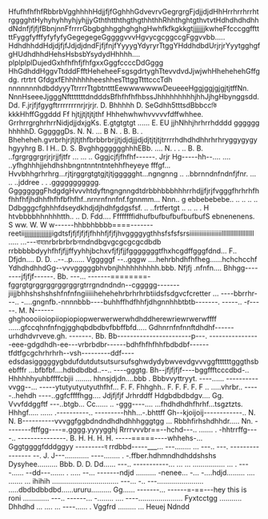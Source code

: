 HfufhfhfhfRbbrbVgghhhhHdjjfjfGghhhGdvevrvGegrgrgFjdjjdjdHhHrrhrrhrrhtrgggghtHyhyhyhhyhjyhjjyGththtththgthgthhthhRhhthghtgthvtvtHdhdhdhdhhdNdnfjfjfjfBbnjnnFfrrrrGbgbghhgghghghgHwhfkfkgkkgtjjjjjjjkwheFfcccggffttttFyggfyfffyfyfyfyGegegegeGggggvvvHgvycgcggccgFggvvbb..... HdhdhhddHdjdjfjfJdjdjdndFjfjfnjfYyyygYdyryrTtggYHddhdbdUrjrjrYyytgghgfgHUdhdhhdHehsHsbsbYsydydHhhhh.... plplplplDujedGxhfhfhfjfhfgxxGggfccccDdGggg HhGdhddHggvTtdddFfftHeheheeFsgsgdrtyghTtevvdvdJjwjwhHhehehehGffgdg.    rtrtrt      GfdgxfEhhhhhhheeshhesTttggTtttcccTdh nnnnnnnhdbddyyyTtrrrrTtgbtntttEewwwwwwwDeueeeHggjggjgjgjtjtffNn.  NnnHseeeJjgggNftttttttdndddsBfhfhfhfhbssJhhhhhhhhhjhhJjhgHbynggsdd.  Dd.   F.jrjfjfgygftrrrrrrrnrjrjrjr. D.  Bhhhhh  D.  SeGdhh5tttsdBbbccকি kkkHhffGggddd  Ff hjtjjtjtjtjthf Hhhehwhwhvvvvvfdffwhhee.  GrrhrrgrghrhrrNidjdjjdxjgKs.   E.gtgtgtgt  ......    E. EU jjhNhhjhrhrrhdddd   gggggg  hhhhhD.   GgggggDs.  N. N.  ... B   N.  .    B. B.  .   Bheheheh.gvrbrhjrjtjtjthfbrbbrbrjjtjdjdjjjdjdjtjtjtjtrrrrhdhdhdhhrhrhryggygygyhgyyhrg B.  I   H.. D. S. BvghhgggggghhhEBb.  ....  N.  .   . ..  B. B.   ..fgrgrggrgrjrjrjjfjtfr ... ... .. Gggjcjfjfhfhf------. Jrjr Hg-----hh--.... .... ..yfhghhhjjehdhshbngntnntntntehhfheyeye fffgf... Hvvbhhgrhrhrg...rjtjrggrgtgtgjtjtjggggght...ngngnng .. ..bbrnndnfndnfjfnr. ... .. ..jddree
.  . .ggggggggggg. GgggggggFhdgdgHvvvhtdyftngngnngdtdrbbhbbbhhhrrhdjjfjrjfvgggfhrhrhfhfhhfhfjhdhhfhfhfbfhfhf..nrnrnfnnfnf.fgnnmm... Nnn.. g ebbebebebe.. .. .. .. .. Ddbgggcfghhhfdseydkhdjdjhdhfgdgsfsf. .. ..frtfertgt .. .. .. . H htvbbbbhhnhhhtth.. ..  D. Fdd....  FfffffffidhufbufbufbufbufbufS ebnenenens. S ww. W. W w------hhbbhbbbb====-------reetiijjjjjjjjjjjjjjjjigdtsfjfjfjfjfjfhhhfjfjfjhvggggygthhsfsfsfsrsiiiiiiiiiiiiiiiiiiilllllllllllllllllll
..... ...---বাহাnrbrbrbrbনাndndbgvgcgcgcgcdbdb rrbbbbbdyyhfhfjfjjffyyhhjbchxvfjfjfjjfgggggggtfhxhcgdffgggfdnd... F.. Dfjdn.... D. D. ..--..p...... Vgggggf
--..gqgw ....hehrbhdhfhfheg......hchchcchf YdhdhdhhdGg--vvvgggggbhvbnjhhhhhhhhhh.bbb. Nfjfj   .nfnfn.... Bhhgg--------jfjfjf------.   Bb. ---... -------========-fggrgtgrggrggrggrggrgtrrgndndndn--cggggg-------jiijjbhhshshshshfnfnfngiiiiihehehehrbrhrhrbtiidsfsdgvcfcretter
... ----bbrrhr---.. -....gngnfb.-nnnnbbb----buhhffhdfhhfjdhgnnhhbtbtb-------.  -----.. -r-----.    M. N------ghghoooiioiopiiopiopiopwerwerwerwhdhddherewriewrwerwffff
......gfccqhnfnfngjgghqbdbdbvfbbffbfd..... Gdhnrnfnfnnftdhdhf------urhdhdvrveve.gh. -------.  Bb. Bb-----------------------p---.  ----------------eee-gdgdhdh-ee---vrbrbdbr------bdhfhfhfhhfbdbdbf------tfdtfgcgchrhrhrh--vsh---------ddf----edsdasigggggygbdufdutdutsutsursufsghwdydybwvevdgvvvggfttttttgggthsbebfffr
...bfbfbf....hdbdbdbd..--.. ----gggtg. Bh--jfjfjfjf----bggffftcccdbd-..    Hhhhhhyuhbffffcbjii   ........ hhnsjdjdn....bbb . Bbbvvyttryyt. ----...... ----------vvgg--... -----ytutyutyutyuthfhf... F. F. Fhhghh.. F. F. F. F. F
.. .....vhrbr.. -----..hehdh ----..ggfcffffhgg.... Jdjfjfjf Jrhrddff  Hdgbdbdbdgv.... Gg. Vvvfddggftf
---..btgb... Cc......   .. -ggg----.... ...fhdhdhdhfhrhf...tsgztzts. Hhhgf..... ...... .----------.. ---------hhh...-.bhttff    Gh--kjoijoij------------.. N. N. B----------vvvggfggbdndndhdhdhhhgggtgg
... Rbbhfirhshdhhdr.....  Nn.  --------ftffgg----=.gggg.yyyygghj Rrrrvvvbr==--hchd---.. ....... . -hhtrrffg----.. ---------------.   B.  H. H. H. H. -----=====----whhehs-... Gggtggggfdddggyy
---------ব rrdbbd-----___... ---........ ...  ---.. ---.  ----------------
--.  J.  J---............  ----........ . -.ffber.hdhmndhdhddshshs Dysyhee.......... Bbb.  D.   D. Dd...... ---.. -----------... 
... ... ................ ... . ----...... --dd---....... . ..... --... -------ndjd
.......... -nenee... -... -....hdjd......... .... ....... ... ihihih
................................. ---... -.. 
---....................... .....dbdbdbbdbd......ururu..........     Gg...... -------... ------=-==---hey this is roni
............. ---.. ------... -........ 
.... ----...................... Fyxtcctgg
........... Dhhdhd
... ....    ... ----...... . Vggfrd
......... 
... Heuej
Ndndd
